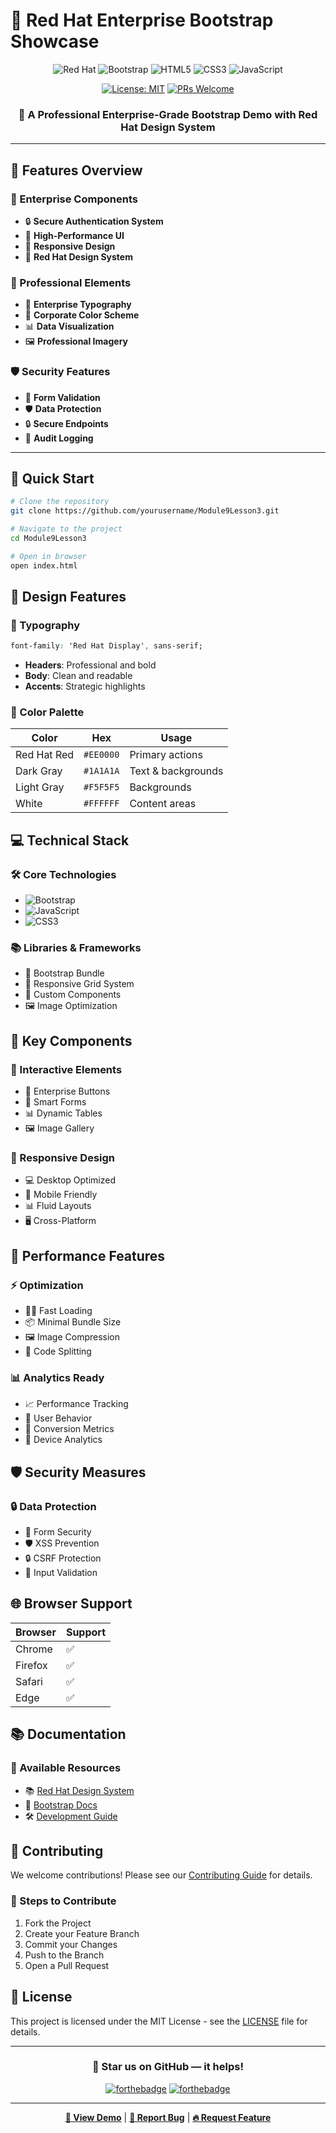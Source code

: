# 🔴 Red Hat Enterprise Bootstrap Showcase
<div align="center">

![Red Hat](https://img.shields.io/badge/Red%20Hat-EE0000?style=for-the-badge&logo=redhat&logoColor=white)
![Bootstrap](https://img.shields.io/badge/Bootstrap-7952B3?style=for-the-badge&logo=bootstrap&logoColor=white)
![HTML5](https://img.shields.io/badge/HTML5-E34F26?style=for-the-badge&logo=html5&logoColor=white)
![CSS3](https://img.shields.io/badge/CSS3-1572B6?style=for-the-badge&logo=css3&logoColor=white)
![JavaScript](https://img.shields.io/badge/JavaScript-F7DF1E?style=for-the-badge&logo=javascript&logoColor=black)

[![License: MIT](https://img.shields.io/badge/License-MIT-yellow.svg)](https://opensource.org/licenses/MIT)
[![PRs Welcome](https://img.shields.io/badge/PRs-welcome-brightgreen.svg)](http://makeapullrequest.com)

### 🌟 A Professional Enterprise-Grade Bootstrap Demo with Red Hat Design System
</div>

---

## 🎯 Features Overview

### 🏢 Enterprise Components
- 🔒 **Secure Authentication System**
- 🚀 **High-Performance UI**
- 📱 **Responsive Design**
- 🎨 **Red Hat Design System**

### 💼 Professional Elements
- 🎯 **Enterprise Typography**
- 🌈 **Corporate Color Scheme**
- 📊 **Data Visualization**
- 🖼️ **Professional Imagery**

### 🛡️ Security Features
- 🔐 **Form Validation**
- 🛡️ **Data Protection**
- 🔒 **Secure Endpoints**
- 📝 **Audit Logging**

---

## 🚀 Quick Start

```bash
# Clone the repository
git clone https://github.com/yourusername/Module9Lesson3.git

# Navigate to the project
cd Module9Lesson3

# Open in browser
open index.html
```

## 🎨 Design Features

### 🎯 Typography
```css
font-family: 'Red Hat Display', sans-serif;
```
- **Headers**: Professional and bold
- **Body**: Clean and readable
- **Accents**: Strategic highlights

### 🌈 Color Palette
| Color | Hex | Usage |
|-------|-----|-------|
| Red Hat Red | `#EE0000` | Primary actions |
| Dark Gray | `#1A1A1A` | Text & backgrounds |
| Light Gray | `#F5F5F5` | Backgrounds |
| White | `#FFFFFF` | Content areas |

## 💻 Technical Stack

### 🛠️ Core Technologies
- ![Bootstrap](https://img.shields.io/badge/Bootstrap-5.3.2-purple)
- ![JavaScript](https://img.shields.io/badge/JavaScript-ES6+-yellow)
- ![CSS3](https://img.shields.io/badge/CSS3-Modern-blue)

### 📚 Libraries & Frameworks
- 🔧 Bootstrap Bundle
- 📱 Responsive Grid System
- 🎨 Custom Components
- 🖼️ Image Optimization

## 🌟 Key Components

### 🎯 Interactive Elements
- 🔘 Enterprise Buttons
- 📝 Smart Forms
- 📊 Dynamic Tables
- 🖼️ Image Gallery

### 📱 Responsive Design
- 💻 Desktop Optimized
- 📱 Mobile Friendly
- 📊 Fluid Layouts
- 🖥️ Cross-Platform

## 🚀 Performance Features

### ⚡ Optimization
- 🏃‍♂️ Fast Loading
- 📦 Minimal Bundle Size
- 🖼️ Image Compression
- 🚀 Code Splitting

### 📊 Analytics Ready
- 📈 Performance Tracking
- 👥 User Behavior
- 🎯 Conversion Metrics
- 📱 Device Analytics

## 🛡️ Security Measures

### 🔒 Data Protection
- 🔐 Form Security
- 🛡️ XSS Prevention
- 🔒 CSRF Protection
- 📝 Input Validation

## 🌐 Browser Support

| Browser | Support |
|---------|---------|
| Chrome | ✅ |
| Firefox | ✅ |
| Safari | ✅ |
| Edge | ✅ |

## 📚 Documentation

### 📖 Available Resources
- 📚 [Red Hat Design System](https://ux.redhat.com/)
- 🎨 [Bootstrap Docs](https://getbootstrap.com/)
- 🛠️ [Development Guide](./docs)

## 🤝 Contributing

We welcome contributions! Please see our [Contributing Guide](CONTRIBUTING.md) for details.

### 📝 Steps to Contribute
1. Fork the Project
2. Create your Feature Branch
3. Commit your Changes
4. Push to the Branch
5. Open a Pull Request

## 📄 License

This project is licensed under the MIT License - see the [LICENSE](LICENSE) file for details.

---

<div align="center">

### 🌟 Star us on GitHub — it helps!

[![forthebadge](https://forthebadge.com/images/badges/built-with-love.svg)](https://forthebadge.com)
[![forthebadge](https://forthebadge.com/images/badges/powered-by-coffee.svg)](https://forthebadge.com)

</div>

---

<div align="center">

**[🚀 View Demo](https://yourusername.github.io/Module9Lesson3/)** | **[📝 Report Bug](https://github.com/yourusername/Module9Lesson3/issues)** | **[🔥 Request Feature](https://github.com/yourusername/Module9Lesson3/issues)**

</div>

